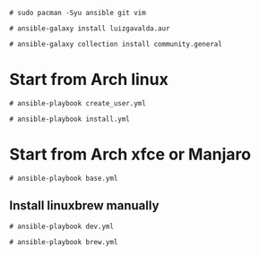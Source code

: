 `# sudo pacman -Syu ansible git vim`

`# ansible-galaxy install luizgavalda.aur`

`# ansible-galaxy collection install community.general`

# Start from Arch linux

`# ansible-playbook create_user.yml`

`# ansible-playbook install.yml`

# Start from Arch xfce or Manjaro

`# ansible-playbook base.yml`

## Install linuxbrew manually

`# ansible-playbook dev.yml`

`# ansible-playbook brew.yml`
